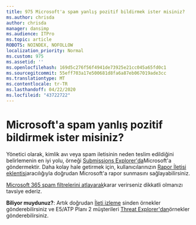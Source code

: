```yaml
---
title: 975 Microsoft'a spam yanlış pozitif bildirmek ister misiniz?
ms.author: chrisda
author: chrisda
manager: dansimp
ms.audience: ITPro
ms.topic: article
ROBOTS: NOINDEX, NOFOLLOW
localization_priority: Normal
ms.custom: 975
ms.assetid: ''
ms.openlocfilehash: 169d5c276f56f4941de73925e21cc045a65fd0c1
ms.sourcegitcommit: 55eff703a17e500681d8fa6a87eb067019ade3cc
ms.translationtype: MT
ms.contentlocale: tr-TR
ms.lasthandoff: 04/22/2020
ms.locfileid: "43722722"
---
```

# <a name="would-you-like-to-report-a-spam-false-positive-to-microsoft"></a>Microsoft'a spam yanlış pozitif bildirmek ister misiniz?

Yönetici olarak, kimlik avı veya spam iletisinin neden teslim edildiğini belirlemenin en iyi yolu, örneği [Submissions Explorer'da](https://protection.office.com/reportsubmission)Microsoft'a göndermektir. Daha kolay hale getirmek için, kullanıcılarınızın [Rapor İletisi eklentisi](https://appsource.microsoft.com/product/office/WA104381180?src=office&tab=Overview)aracılığıyla doğrudan Microsoft'a rapor sunmasını sağlayabilirsiniz.

[Microsoft 365 spam filtrelerini atlayarak](https://docs.microsoft.com/exchange/troubleshoot/antispam/cautions-against-bypassing-spam-filters)karar verirseniz dikkatli olmanızı tavsiye ederiz.

**Biliyor muydunuz?**: Artık doğrudan [İleti izleme](https://protection.office.com/messagetrace) sinden örnekler gönderebilirsiniz ve E5/ATP Planı 2 müşterileri [Threat Explorer'dan](https://docs.microsoft.com/microsoft-365/security/office-365-security/threat-explorer)örnekler gönderebilirsiniz.
